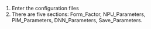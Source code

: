 1. Enter the configuration files
2. There are five sections:
    Form_Factor, NPU_Parameters, PIM_Parameters, DNN_Parameters, Save_Parameters.

    